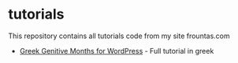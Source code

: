 # tutorials
This repository contains all tutorials code from my site frountas.com

* [Greek Genitive Months for WordPress](https://frountas.com/php/γενική-κλίση-για-τους-μήνες-στην-ελληνική-γλώσσα-του-wordpress) - Full tutorial in greek

